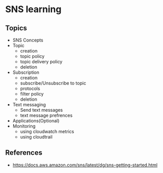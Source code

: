 # SNS learning

## Topics
* SNS Concepts
* Topic
	* creation
	* topic policy
	* topic delivery policy
	* deletion
* Subscription
	* creation
	* subscribe/Unsubscribe to topic
	* protocols
	* filter policy
	* deletion
* Text messaging
	* Send text messages
	* text message prefrences
* Applications(Optional)
* Monitoring
	* using cloudwatch metrics
	* using cloudtrail

## References
* https://docs.aws.amazon.com/sns/latest/dg/sns-getting-started.html 
